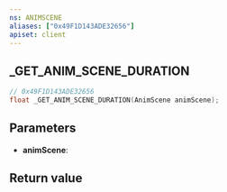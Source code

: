 ```yaml
---
ns: ANIMSCENE
aliases: ["0x49F1D143ADE32656"]
apiset: client
---
```

## _GET_ANIM_SCENE_DURATION

```c
// 0x49F1D143ADE32656
float _GET_ANIM_SCENE_DURATION(AnimScene animScene);
```


## Parameters
* **animScene**:

## Return value

